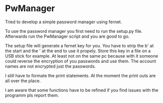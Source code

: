 # PwManager
Tried to develop a simple password manager using fernet.

To use the password manager you first need to run the setup.py file. 
Afterwards run the PwManager script and you are good to go.

The setup file will generate a fernet key for you. You have to strip the b' at the start and the ' at the end to use it propely. 
Store this key in a file on a USB stick for example. At least not on the same pc because with it someone could reverse the encryption of you passwords and use them.
The account names are not encrypted just the passwords.

I still have to formate the print statements. At the moment the print outs are all over the place.

I am aware that some functions have to be refined if you find issues with the programm pls report them.
